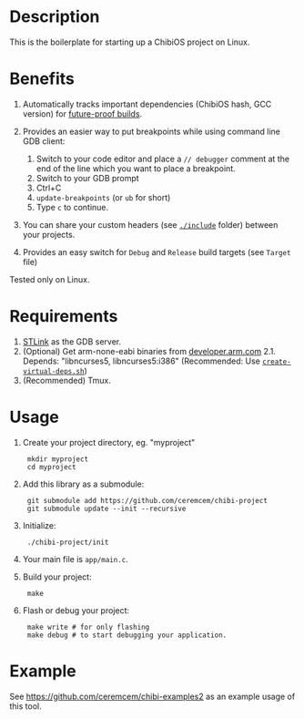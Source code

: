 # Description

This is the boilerplate for starting up a ChibiOS project on Linux.

# Benefits

1. Automatically tracks important dependencies (ChibiOS hash, GCC version) for [future-proof builds](https://stackoverflow.com/a/54604941/1952991). 
2. Provides an easier way to put breakpoints while using command line GDB client:

      1. Switch to your code editor and place a `// debugger` comment at the end of the line which you want to place a breakpoint.
      2. Switch to your GDB prompt
      3. Ctrl+C
      4. `update-breakpoints` (or `ub` for short)
      5. Type `c` to continue.
3. You can share your custom headers (see [`./include`](./include) folder) between your projects.
4. Provides an easy switch for `Debug` and `Release` build targets (see `Target` file)

Tested only on Linux. 

# Requirements 

1. [STLink](https://github.com/texane/stlink) as the GDB server. 
2. (Optional) Get arm-none-eabi binaries from [developer.arm.com](https://developer.arm.com/tools-and-software/open-source-software/developer-tools/gnu-toolchain/gnu-rm/downloads/)
    2.1. Depends: "libncurses5, libncurses5:i386" (Recommended: Use [`create-virtual-deps.sh`](https://github.com/ceremcem/multistrap-helpers/blob/cf25ede775110d71b5ea6d3e70049e82576aa2c7/install-to-disk/debian-notes/package-control/create-virtual-deps.sh))
3. (Recommended) Tmux. 

# Usage

1. Create your project directory, eg. "myproject"

        mkdir myproject
        cd myproject

2. Add this library as a submodule:

        git submodule add https://github.com/ceremcem/chibi-project
        git submodule update --init --recursive

3. Initialize:

        ./chibi-project/init

4. Your main file is `app/main.c`.
5. Build your project:

        make

6. Flash or debug your project:

        make write # for only flashing
        make debug # to start debugging your application.

# Example

See https://github.com/ceremcem/chibi-examples2 as an example usage of this tool.
